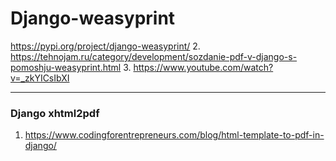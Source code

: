 # Django-weasyprint

https://pypi.org/project/django-weasyprint/
2. https://tehnojam.ru/category/development/sozdanie-pdf-v-django-s-pomoshju-weasyprint.html
3. https://www.youtube.com/watch?v=_zkYICsIbXI

<hr/>

### Django xhtml2pdf

1. https://www.codingforentrepreneurs.com/blog/html-template-to-pdf-in-django/